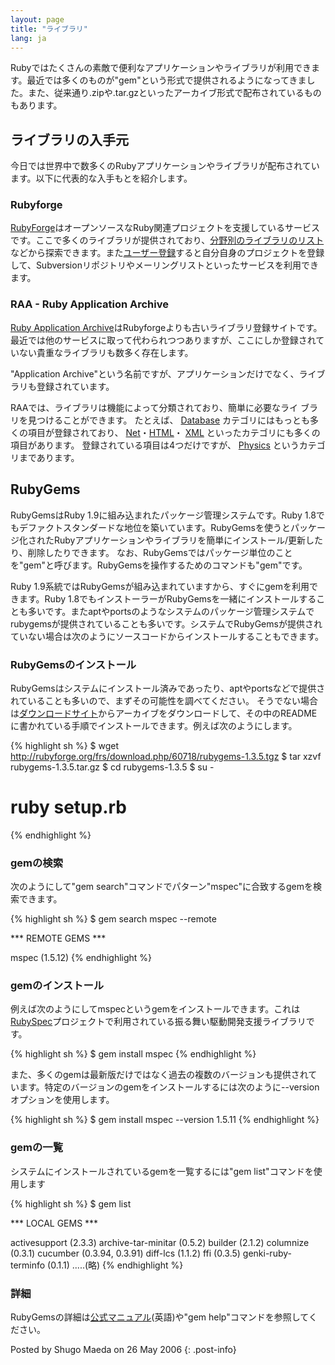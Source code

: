 ```yaml
---
layout: page
title: "ライブラリ"
lang: ja
---
```


Rubyではたくさんの素敵で便利なアプリケーションやライブラリが利用できます。最近では多くのものが\"gem\"という形式で提供されるようになってきました。また、従来通り.zipや.tar.gzといったアーカイブ形式で配布されているものもあります。

## ライブラリの入手元

今日では世界中で数多くのRubyアプリケーションやライブラリが配布されています。以下に代表的な入手もとを紹介します。

### Rubyforge

[RubyForge][1]はオープンソースなRuby関連プロジェクトを支援しているサービスです。ここで多くのライブラリが提供されており、[分野別のライブラリのリスト][2]などから探索できます。また[ユーザー登録][3]すると自分自身のプロジェクトを登録して、Subversionリポジトリやメーリングリストといったサービスを利用できます。

### RAA - Ruby Application Archive

[Ruby Application
Archive][4]はRubyforgeよりも古いライブラリ登録サイトです。最近では他のサービスに取って代わられつつありますが、ここにしか登録されていない貴重なライブラリも数多く存在します。

\"Application Archive\"という名前ですが、アプリケーションだけでなく、ライブラリも登録されています。

RAAでは、ライブラリは機能によって分類されており、簡単に必要なライ ブラリを見つけることができます。 たとえば、 [Database][5]
カテゴリにはもっとも多くの項目が登録されており、 [Net][6]・[HTML][7]・ [XML][8]
といったカテゴリにも多くの項目があります。 登録されている項目は4つだけですが、 [Physics][9] というカテゴリまであります。

## RubyGems

RubyGemsはRuby 1.9に組み込まれたパッケージ管理システムです。Ruby
1.8でもデファクトスタンダードな地位を築いています。RubyGemsを使うとパッケージ化されたRubyアプリケーションやライブラリを簡単にインストール/更新したり、削除したりできます。
なお、RubyGemsではパッケージ単位のことを\"gem\"と呼びます。RubyGemsを操作するためのコマンドも\"gem\"です。

Ruby 1.9系統ではRubyGemsが組み込まれていますから、すぐにgemを利用できます。Ruby
1.8でもインストーラーがRubyGemsを一緒にインストールすることも多いです。またaptやportsのようなシステムのパッケージ管理システムでrubygemsが提供されていることも多いです。システムでRubyGemsが提供されていない場合は次のようにソースコードからインストールすることもできます。

### RubyGemsのインストール

RubyGemsはシステムにインストール済みであったり、aptやportsなどで提供されていることも多いので、まずその可能性を調べてください。
そうでない場合は[ダウンロードサイト][10]からアーカイブをダウンロードして、その中のREADMEに書かれている手順でインストールできます。例えば次のようにします。

{% highlight sh %}
$ wget http://rubyforge.org/frs/download.php/60718/rubygems-1.3.5.tgz
$ tar xzvf rubygems-1.3.5.tar.gz
$ cd rubygems-1.3.5
$ su -
# ruby setup.rb
{% endhighlight %}

### gemの検索

次のようにして\"gem search\"コマンドでパターン\"mspec\"に合致するgemを検索できます。

{% highlight sh %}
$ gem search mspec --remote

*** REMOTE GEMS ***

mspec (1.5.12)
{% endhighlight %}

### gemのインストール

例えば次のようにしてmspecというgemをインストールできます。これは[RubySpec][11]プロジェクトで利用されている振る舞い駆動開発支援ライブラリです。

{% highlight sh %}
$ gem install mspec
{% endhighlight %}

また、多くのgemは最新版だけではなく過去の複数のバージョンも提供されています。特定のバージョンのgemをインストールするには次のように--versionオプションを使用します。

{% highlight sh %}
$ gem install mspec --version 1.5.11
{% endhighlight %}

### gemの一覧

システムにインストールされているgemを一覧するには\"gem list\"コマンドを使用します

{% highlight sh %}
$ gem list

*** LOCAL GEMS ***

activesupport (2.3.3)
archive-tar-minitar (0.5.2)
builder (2.1.2)
columnize (0.3.1)
cucumber (0.3.94, 0.3.91)
diff-lcs (1.1.2)
ffi (0.3.5)
genki-ruby-terminfo (0.1.1)
.....(略)
{% endhighlight %}

### 詳細

RubyGemsの詳細は[公式マニュアル][12](英語)や\"gem help\"コマンドを参照してください。

Posted by Shugo Maeda on 26 May 2006
{: .post-info}



[1]: http://rubyforge.org
[2]: http://rubyforge.org/softwaremap/trove_list.php
[3]: http://rubyforge.org/register/
[4]: http://raa.ruby-lang.org
[5]: http://raa.ruby-lang.org/cat.rhtml?category_major=Library;category_minor=Database
[6]: http://raa.ruby-lang.org/cat.rhtml?category_major=Library;category_minor=Net
[7]: http://raa.ruby-lang.org/cat.rhtml?category_major=Library;category_minor=HTML
[8]: http://raa.ruby-lang.org/cat.rhtml?category_major=Library;category_minor=XML
[9]: http://raa.ruby-lang.org/cat.rhtml?category_major=Library;category_minor=Physics
[10]: http://rubyforge.org/frs/?group_id=126
[11]: http://www.rubyspec.org
[12]: http://rubygems.org/read/chapter/1
